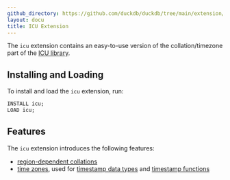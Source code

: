 ```yaml
---
github_directory: https://github.com/duckdb/duckdb/tree/main/extension/icu
layout: docu
title: ICU Extension
---
```


The `icu` extension contains an easy-to-use version of the collation/timezone part of the [ICU library](https://github.com/unicode-org/icu).

## Installing and Loading

To install and load the `icu` extension, run:

```sql
INSTALL icu;
LOAD icu;
```

## Features

The `icu` extension introduces the following features:

* [region-dependent collations](../sql/expressions/collations)
* [time zones](../sql/data_types/timezones), used for [timestamp data types](../sql/data_types/timestamp) and [timestamp functions](../sql/functions/timestamptz)